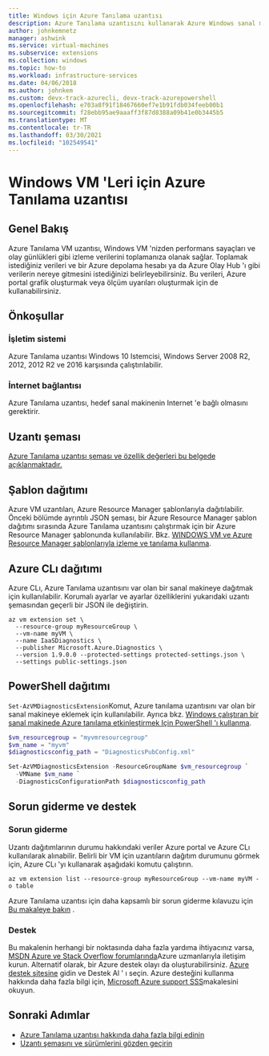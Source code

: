 ```yaml
---
title: Windows için Azure Tanılama uzantısı
description: Azure Tanılama uzantısını kullanarak Azure Windows sanal makinelerini izleme
author: johnkemnetz
manager: ashwink
ms.service: virtual-machines
ms.subservice: extensions
ms.collection: windows
ms.topic: how-to
ms.workload: infrastructure-services
ms.date: 04/06/2018
ms.author: johnkem
ms.custom: devx-track-azurecli, devx-track-azurepowershell
ms.openlocfilehash: e703a8f91f18467660ef7e1b91fdb034feeb00b1
ms.sourcegitcommit: f28ebb95ae9aaaff3f87d8388a09b41e0b3445b5
ms.translationtype: MT
ms.contentlocale: tr-TR
ms.lasthandoff: 03/30/2021
ms.locfileid: "102549541"
---
```

# <a name="azure-diagnostics-extension-for-windows-vms"></a>Windows VM 'Leri için Azure Tanılama uzantısı

## <a name="overview"></a>Genel Bakış

Azure Tanılama VM uzantısı, Windows VM 'nizden performans sayaçları ve olay günlükleri gibi izleme verilerini toplamanıza olanak sağlar. Toplamak istediğiniz verileri ve bir Azure depolama hesabı ya da Azure Olay Hub 'ı gibi verilerin nereye gitmesini istediğinizi belirleyebilirsiniz. Bu verileri, Azure portal grafik oluşturmak veya ölçüm uyarıları oluşturmak için de kullanabilirsiniz.

## <a name="prerequisites"></a>Önkoşullar

### <a name="operating-system"></a>İşletim sistemi

Azure Tanılama uzantısı Windows 10 Istemcisi, Windows Server 2008 R2, 2012, 2012 R2 ve 2016 karşısında çalıştırılabilir.

### <a name="internet-connectivity"></a>İnternet bağlantısı

Azure Tanılama uzantısı, hedef sanal makinenin Internet 'e bağlı olmasını gerektirir. 

## <a name="extension-schema"></a>Uzantı şeması

[Azure Tanılama uzantısı şeması ve özellik değerleri bu belgede açıklanmaktadır.](../../azure-monitor/agents/diagnostics-extension-schema-windows.md)

## <a name="template-deployment"></a>Şablon dağıtımı

Azure VM uzantıları, Azure Resource Manager şablonlarıyla dağıtılabilir. Önceki bölümde ayrıntılı JSON şeması, bir Azure Resource Manager şablon dağıtımı sırasında Azure Tanılama uzantısını çalıştırmak için bir Azure Resource Manager şablonunda kullanılabilir. Bkz. [WINDOWS VM ve Azure Resource Manager şablonlarıyla izleme ve tanılama kullanma](../extensions/diagnostics-template.md).

## <a name="azure-cli-deployment"></a>Azure CLı dağıtımı

Azure CLı, Azure Tanılama uzantısını var olan bir sanal makineye dağıtmak için kullanılabilir. Korumalı ayarlar ve ayarlar özelliklerini yukarıdaki uzantı şemasından geçerli bir JSON ile değiştirin. 

```azurecli
az vm extension set \
  --resource-group myResourceGroup \
  --vm-name myVM \
  --name IaaSDiagnostics \
  --publisher Microsoft.Azure.Diagnostics \
  --version 1.9.0.0 --protected-settings protected-settings.json \
  --settings public-settings.json 
```

## <a name="powershell-deployment"></a>PowerShell dağıtımı

`Set-AzVMDiagnosticsExtension`Komut, Azure tanılama uzantısını var olan bir sanal makineye eklemek için kullanılabilir. Ayrıca bkz. [Windows çalıştıran bir sanal makinede Azure tanılama etkinleştirmek Için PowerShell 'ı kullanma](../extensions/diagnostics-windows.md).

 


```powershell
$vm_resourcegroup = "myvmresourcegroup"
$vm_name = "myvm"
$diagnosticsconfig_path = "DiagnosticsPubConfig.xml"

Set-AzVMDiagnosticsExtension -ResourceGroupName $vm_resourcegroup `
  -VMName $vm_name `
  -DiagnosticsConfigurationPath $diagnosticsconfig_path
```

## <a name="troubleshoot-and-support"></a>Sorun giderme ve destek

### <a name="troubleshoot"></a>Sorun giderme

Uzantı dağıtımlarının durumu hakkındaki veriler Azure portal ve Azure CLı kullanılarak alınabilir. Belirli bir VM için uzantıların dağıtım durumunu görmek için, Azure CLı 'yı kullanarak aşağıdaki komutu çalıştırın.

```azurecli
az vm extension list --resource-group myResourceGroup --vm-name myVM -o table
```

Azure Tanılama uzantısı için daha kapsamlı bir sorun giderme kılavuzu için [Bu makaleye bakın](../../azure-monitor/agents/diagnostics-extension-troubleshooting.md) .

### <a name="support"></a>Destek

Bu makalenin herhangi bir noktasında daha fazla yardıma ihtiyacınız varsa, [MSDN Azure ve Stack Overflow forumlarında](https://azure.microsoft.com/support/forums/)Azure uzmanlarıyla iletişim kurun. Alternatif olarak, bir Azure destek olayı da oluşturabilirsiniz. [Azure destek sitesine](https://azure.microsoft.com/support/options/) gidin ve Destek Al ' ı seçin. Azure desteğini kullanma hakkında daha fazla bilgi için, [Microsoft Azure support SSS](https://azure.microsoft.com/support/faq/)makalesini okuyun.

## <a name="next-steps"></a>Sonraki Adımlar
* [Azure Tanılama uzantısı hakkında daha fazla bilgi edinin](../../azure-monitor/agents/diagnostics-extension-overview.md)
* [Uzantı şemasını ve sürümlerini gözden geçirin](../../azure-monitor/agents/diagnostics-extension-schema-windows.md)
